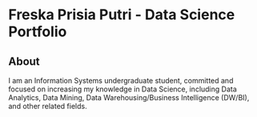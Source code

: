 # Freska Prisia Putri - Data Science Portfolio
## About
I am an Information Systems undergraduate student, committed and focused on increasing my knowledge in Data Science, including Data Analytics, Data Mining, Data Warehousing/Business Intelligence (DW/BI), and other related fields.  
